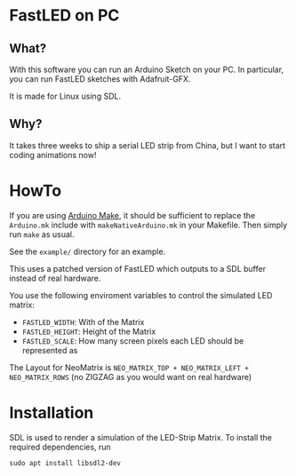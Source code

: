 # FastLED on PC

## What?

With this software you can run an Arduino Sketch on your PC.
In particular, you can run FastLED sketches with Adafruit-GFX.

It is made for Linux using SDL.


## Why?

It takes three weeks to ship a serial LED strip from China, but I want to start coding animations now!

# HowTo

If you are using [Arduino Make](https://github.com/sudar/Arduino-Makefile), it should be sufficient to
replace the `Arduino.mk` include with `makeNativeArduino.mk` in your Makefile.
Then simply run `make` as usual.

See the `example/` directory for an example.

This uses a patched version of FastLED which outputs to a SDL buffer instead of real hardware.

You use the following enviroment variables to control the simulated LED matrix:

 - `FASTLED_WIDTH`: With of the Matrix
 - `FASTLED_HEIGHT`: Height of the Matrix
 - `FASTLED_SCALE`: How many screen pixels each LED should be represented as

The Layout for NeoMatrix is `NEO_MATRIX_TOP + NEO_MATRIX_LEFT + NEO_MATRIX_ROWS` (no ZIGZAG as you would want on real hardware)

# Installation

SDL is used to render a simulation of the LED-Strip Matrix.
To install the required dependencies, run

```
sudo apt install libsdl2-dev
```
